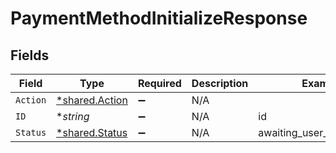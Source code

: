 # PaymentMethodInitializeResponse


## Fields

| Field                                           | Type                                            | Required                                        | Description                                     | Example                                         |
| ----------------------------------------------- | ----------------------------------------------- | ----------------------------------------------- | ----------------------------------------------- | ----------------------------------------------- |
| `Action`                                        | [*shared.Action](../../models/shared/action.md) | :heavy_minus_sign:                              | N/A                                             |                                                 |
| `ID`                                            | **string*                                       | :heavy_minus_sign:                              | N/A                                             | id                                              |
| `Status`                                        | [*shared.Status](../../models/shared/status.md) | :heavy_minus_sign:                              | N/A                                             | awaiting_user_confirmation                      |